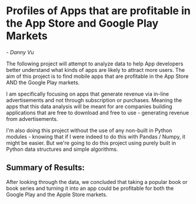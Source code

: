 # Profiles of Apps that are profitable in the App Store and Google Play Markets

*- Danny Vu*

The following project will attempt to analyze data to help App developers better understand what kinds of apps are likely to attract more users. The aim of this project is to find mobile apps that are profitable in the App Store AND the Google Play markets.

I am specifically focusing on apps that generate revenue via in-line advertisements and not through subscription or purchases. Meaning the apps that this data analysis will be meant for are companies building applications that are free to download and free to use - generating revenue from advertisements.

I'm also doing this project without the use of any non-built in Python modules - knowing that if I were indeed to do this with Pandas / Numpy, it might be easier. But we're going to do this project using purely built in Python data structures and simple algorithms.

## Summary of Results:
After looking through the data, we concluded that taking a popular book or book series and turning it into an app could be profitable for both the Google Play and the Apple Store markets. 
